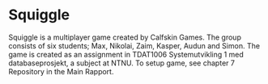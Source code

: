 # Squiggle

Squiggle is a multiplayer game created by Calfskin Games. 
The group consists of six students; Max, Nikolai, Zaim, Kasper, Audun and Simon. 
The game is created as an assignment in TDAT1006 Systemutvikling 1 med databaseprosjekt, a subject at NTNU.
To setup game, see chapter 7 Repository in the Main Rapport.
